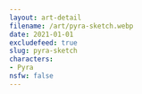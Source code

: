 ```yaml
---
layout: art-detail
filename: /art/pyra-sketch.webp
date: 2021-01-01
excludefeed: true
slug: pyra-sketch
characters:
- Pyra
nsfw: false
---
```

